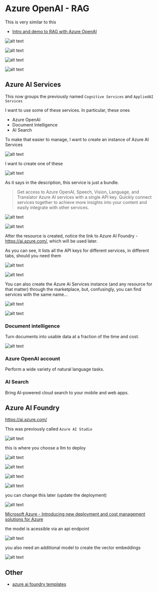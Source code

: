 # Azure OpenAI - RAG

This is very similar to this

* [Intro and demo to RAG with Azure OpenAI](https://www.youtube.com/watch?v=vjbNSMswN2I)

![alt text](img/{B88DF91C-14C1-4E91-B5EB-F696B4631F96}.png)

![alt text](img/{5910CEE8-CD52-41E6-9736-CDE1BD2D24B0}.png)

![alt text](img/{526B052C-863D-4163-B641-E293F13A073D}.png)

![alt text](img/{4262DF49-1202-4742-956D-8A0E1DCCBE42}.png)

## Azure AI Services

This now groups the previously named `Cognitive Services` and `AppliedAI Services`

I want to use some of these services. In particular, these ones

* Azure OpenAI
* Document Intelligence
* AI Search

To make that easier to manage, I want to create an instance of Azure AI Services

![alt text](img/{CB5F3479-3E84-420C-AE38-B2B966853A44}.png)

I want to create one of these

![alt text](img/{7BB104A0-3701-4C4B-9016-5BBB68F654EB}.png)

As it says in the description, this service is just a bundle.
> Get access to Azure OpenAI, Speech, Vision, Language, and Translator Azure AI services with a single API key. Quickly connect services together to achieve more insights into your content and easily integrate with other services.

![alt text](img/{1705EBB1-149C-498E-B136-76042F1193A1}.png)

![alt text](img/{1F1C3D9D-61EA-47C3-892C-79CBEEC26080}.png)

After the resource is created, notice the link to Azure AI Foundry - <https://ai.azure.com/>, which will be used later.

As you can see, it lists all the API keys for different services, in different tabs, should you need them

![alt text](img/{C0231888-D660-4A42-B249-0490B02F3DE4}.png)

![alt text](img/{CEBB02F8-45F9-40A8-B7D9-C6650CACAF78}.png)

You can also create the Azure Ai Services instance (and any resource for that matter) through the marketplace, but, confusingly, you can find services with the same name...

![alt text](img/{2A49B52F-88F7-447E-82B2-5E75048EBB1E}.png)

![alt text](img/{AEE1AD07-0CA6-4A46-AB28-389C7995DADB}.png)

### Document intelligence

Turn documents into usable data at a fraction of the time and cost.

![alt text](img/{D2F6CDC9-3CF6-4CF6-BBE3-E00D98D9C9B7}.png)

### Azure OpenAI account

Perform a wide variety of natural language tasks.

### AI Search

Bring AI-powered cloud search to your mobile and web apps.

## Azure AI Foundry

<https://ai.azure.com/>

This was previously called `Azure AI Studio`

![alt text](img/{B04AFA57-0043-411E-A0E5-E487C25D526A}.png)

this is where you choose a llm to deploy

![alt text](img/{88820A91-F977-433E-8DA0-AD6CC779508D}.png)

![alt text](img/{6121F834-55A5-4432-BD42-A4D5A94A225D}.png)

![alt text](img/{01CF5C72-923B-4A90-9E1E-B6D6AABFF0B5}.png)

![alt text](img/{F2C63CFA-05AD-4EEF-8C12-57D51997C460}.png)

you can change this later (update the deployment)

![alt text](img/{2BF29279-D376-456D-AB83-0368DC1600E0}.png)

[Microsoft Azure - Introducing new deployment and cost management solutions for Azure](https://www.youtube.com/watch?v=SHB-qKxjooM)

the model is acessible via an api endpoint

![alt text](img/{AA5698BF-AAE6-4B3D-9DA3-C0EFE1A49A5B}.png)

you also need an additional model to create the vector embeddings

![alt text](img/{6F14F137-2807-4675-9AA3-CD96AA96075F}.png)

## Other

* [azure ai foundry templates](https://azure.github.io/ai-app-templates/)
